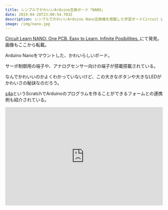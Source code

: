 ```yaml
---
title: シンプルでかわいいArduino互換ボード「NANO」
date: 2019-04-28T23:00:54.703Z
description: シンプルでかわいいArduino Nano互換機を搭載した学習ボードCircuit Learn NANOを紹介します
image: /img/nano.jpg
---
```

[Circuit Learn NANO: One PCB. Easy to Learn. Infinite Posibilities.
](https://www.instructables.com/id/Circuit-Learn-NANO-One-PCB-Easy-to-Learn-Infinite-/)にて発見。画像もここから転載。

Arduino Nanoをマウントした、かわいらしいボード。

サーボ制御用の端子や、アナログセンサー向けの端子が搭載搭載されている。

なんでかわいいのかよくわかっていないけど、この大きなボタンや大きなLEDがかわいさの秘訣なのだろう。

[s4a](http://s4a.cat/)というScratchでArduinoのプログラムを作ることができるフォームとの連携例も紹介されている。

<iframe width="100%" height="315" src="https://www.youtube.com/embed/7OAtQa5O_HA" frameborder="0" allow="accelerometer; autoplay; encrypted-media; gyroscope; picture-in-picture" allowfullscreen></iframe>
